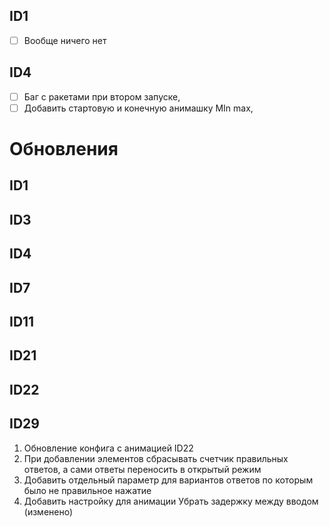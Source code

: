 ## ID1
- [ ] Вообще ничего нет
## ID4
- [ ] Баг с ракетами при втором запуске, 
- [ ] Добавить стартовую и конечную анимашку MIn max,
# Обновления
## ID1

## ID3

## ID4

## ID7

## ID11

## ID21

## ID22

## ID29

1. Обновление конфига с анимацией ID22
2. При добавлении элементов сбрасывать счетчик правильных ответов, а сами ответы переносить в открытый режим 
3. Добавить отдельный параметр для вариантов ответов по которым было не правильное нажатие 
4. Добавить настройку для анимации Убрать задержку между вводом (изменено)